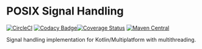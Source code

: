# POSIX Signal Handling

[![CircleCI](https://circleci.com/gh/angelos-project/angelos-project-sig/tree/release.svg?style=shield)](https://circleci.com/gh/angelos-project/angelos-project-sig/tree/release)
[![Codacy Badge](https://app.codacy.com/project/badge/Grade/c74723f08f74422895f21e23a7daad53)](https://www.codacy.com/gh/angelos-project/angelos-project-sig/dashboard?utm_source=github.com&amp;utm_medium=referral&amp;utm_content=angelos-project/angelos-project-sig&amp;utm_campaign=Badge_Grade)[![Coverage Status](https://coveralls.io/repos/github/angelos-project/angelos-project-sig/badge.svg?branch=release)](https://coveralls.io/github/angelos-project/angelos-project-sig?branch=release)
[![Maven Central](https://img.shields.io/maven-central/v/org.angproj.io.sig/angelos-project-sig.svg?label=Maven%20Central)](https://search.maven.org/artifact/org.angproj.io.sig/angelos-project-sig)

Signal handling implementation for Kotlin/Multiplatform with multithreading.
